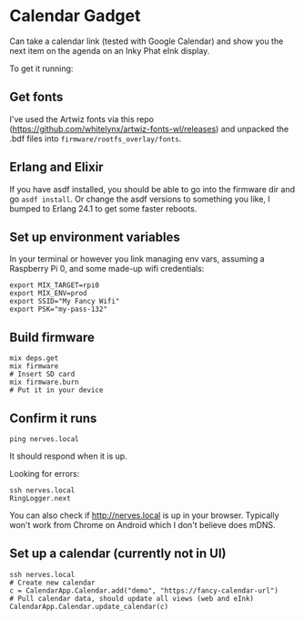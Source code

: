 # Calendar Gadget

Can take a calendar link (tested with Google Calendar) and show you the next item on the agenda on an Inky Phat eInk display.

To get it running:

## Get fonts

I've used the Artwiz fonts via this repo (https://github.com/whitelynx/artwiz-fonts-wl/releases) and unpacked the .bdf files into `firmware/rootfs_overlay/fonts`.

## Erlang and Elixir

If you have asdf installed, you should be able to go into the firmware dir and go `asdf install`. Or change the asdf versions to something you like, I bumped to Erlang 24.1 to get some faster reboots.

## Set up environment variables

In your terminal or however you link managing env vars, assuming a Raspberry Pi 0, and some made-up wifi credentials:

```
export MIX_TARGET=rpi0
export MIX_ENV=prod
export SSID="My Fancy Wifi"
export PSK="my-pass-132"
```

## Build firmware

```
mix deps.get
mix firmware
# Insert SD card
mix firmware.burn
# Put it in your device
```

## Confirm it runs

```
ping nerves.local
```

It should respond when it is up.

Looking for errors:

```
ssh nerves.local
RingLogger.next
```

You can also check if http://nerves.local is up in your browser. Typically won't work from Chrome on Android which I don't believe does mDNS.

## Set up a calendar (currently not in UI)

```
ssh nerves.local
# Create new calendar
c = CalendarApp.Calendar.add("demo", "https://fancy-calendar-url")
# Pull calendar data, should update all views (web and eInk)
CalendarApp.Calendar.update_calendar(c)
```


